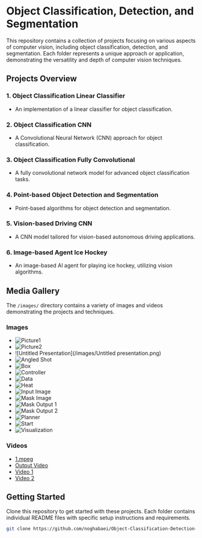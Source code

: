 # Object Classification, Detection, and Segmentation

This repository contains a collection of projects focusing on various aspects of computer vision, including object classification, detection, and segmentation. Each folder represents a unique approach or application, demonstrating the versatility and depth of computer vision techniques.

## Projects Overview

### 1. Object Classification Linear Classifier
- An implementation of a linear classifier for object classification.


### 2. Object Classification CNN
- A Convolutional Neural Network (CNN) approach for object classification.


### 3. Object Classification Fully Convolutional
- A fully convolutional network model for advanced object classification tasks.


### 4. Point-based Object Detection and Segmentation
- Point-based algorithms for object detection and segmentation.

### 5. Vision-based Driving CNN
- A CNN model tailored for vision-based autonomous driving applications.


### 6. Image-based Agent Ice Hockey
- An image-based AI agent for playing ice hockey, utilizing vision algorithms.


## Media Gallery

The `/images/` directory contains a variety of images and videos demonstrating the projects and techniques.

### Images

- ![Picture1](/images/Picture1.png)
- ![Picture2](/images/Picture2.png)
- ![Untitled Presentation](/images/Untitled presentation.png)
- ![Angled Shot](/images/angled_shot.png)
- ![Box](/images/box.png)
- ![Controller](/images/controller.png)
- ![Data](/images/data.png)
- ![Heat](/images/heat.png)
- ![Input Image](/images/inputImage.PNG)
- ![Mask Image](/images/maskImage.PNG)
- ![Mask Output 1](/images/mask_output1.png)
- ![Mask Output 2](/images/mask_output2.png)
- ![Planner](/images/planner.png)
- ![Start](/images/start.png)
- ![Visualization](/images/viz.png)

### Videos

- [1.mpeg](/images/1.mpeg)
- [Output Video](/images/output.mp4)
- [Video 1](/images/vid1.mp4)
- [Video 2](/images/vid2.mp4)


## Getting Started

Clone this repository to get started with these projects. Each folder contains individual README files with specific setup instructions and requirements.

```bash
git clone https://github.com/noghabaei/Object-Classification-Detection-and-Segmentation.git
